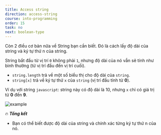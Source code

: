 ```yaml
---
title: Access string
direction: access-string
course: into-programming
order: 15
task: no
next: boolean-type
---
```


Còn 2 điều cơ bản nữa về String bạn cần biết. Đó là cách lấy độ dài của string và ký tự thứ n của string.

String bắt đầu từ vị trí `0` không phải `1`, nhưng độ dài của nó vẫn sẽ tính như bình thường (từ vị trí đầu đến vị trí cuối).

-   `string.length` trả về một số biểu thị cho độ dài của `string`.
-   `string[x]` trả về ký tự thứ `x` của `string` (vị trí đầu tính từ **0**).

Ví dụ với string `javascript`: string này có độ dài là 10, nhưng `x` chỉ có giá trị từ **0** đến **9**.

![example](https://firebasestorage.googleapis.com/v0/b/js-for-beginners.appspot.com/o/Task%2015%3A%20Access%20string%2Ftask15.png?alt=media&token=4675480f-5189-415d-a5f3-02754518748b)

🔥 **_Tổng kết_**

-   Bạn có thể biết được độ dài của string và chính xác từng ký tự thứ n của nó.
